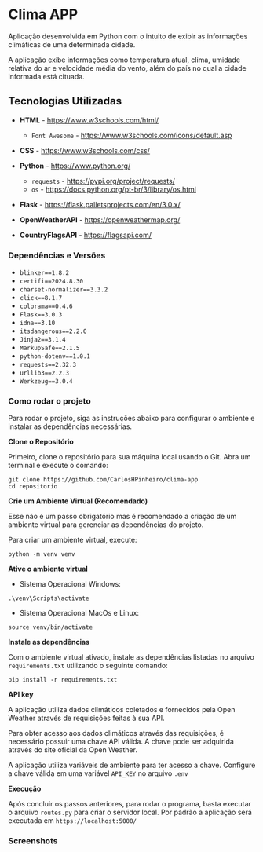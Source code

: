 # Clima APP

Aplicação desenvolvida em Python com o intuito de exibir as informações climáticas de uma determinada cidade.

A aplicação exibe informações como temperatura atual, clima, umidade relativa do ar e velocidade média do vento, além do país no qual a cidade informada está cituada.

## Tecnologias Utilizadas
- **HTML** - https://www.w3schools.com/html/
    - `Font Awesome` - https://www.w3schools.com/icons/default.asp

- **CSS** - https://www.w3schools.com/css/

- **Python** - https://www.python.org/
    - `requests` - https://pypi.org/project/requests/
    - `os` - https://docs.python.org/pt-br/3/library/os.html

- **Flask** - https://flask.palletsprojects.com/en/3.0.x/

- **OpenWeatherAPI** - https://openweathermap.org/

- **CountryFlagsAPI** - https://flagsapi.com/


### Dependências e Versões

- `blinker==1.8.2`
- `certifi==2024.8.30`
- `charset-normalizer==3.3.2`
- `click==8.1.7`
- `colorama==0.4.6`
- `Flask==3.0.3`
- `idna==3.10`
- `itsdangerous==2.2.0`
- `Jinja2==3.1.4`
- `MarkupSafe==2.1.5`
- `python-dotenv==1.0.1`
- `requests==2.32.3`
- `urllib3==2.2.3`
- `Werkzeug==3.0.4`

### Como rodar o projeto

Para rodar o projeto, siga as instruções abaixo para configurar o ambiente e instalar as dependências necessárias.

**Clone o Repositório**

Primeiro, clone o repositório para sua máquina local usando o Git. Abra um terminal e execute o comando:

```
git clone https://github.com/CarlosHPinheiro/clima-app
cd repositorio
```

**Crie um Ambiente Virtual (Recomendado)**

Esse não é um passo obrigatório mas é recomendado a criação de um ambiente virtual para gerenciar as dependências do projeto.

Para criar um ambiente virtual, execute:

```
python -m venv venv
```

**Ative o ambiente virtual**

-   Sistema Operacional Windows:

```
.\venv\Scripts\activate
```

-   Sistema Operacional MacOs e Linux:

```
source venv/bin/activate
```

**Instale as dependências**

Com o ambiente virtual ativado, instale as dependências listadas no arquivo `requirements.txt` utilizando o seguinte comando:

```
pip install -r requirements.txt
```

**API key** 

A aplicação utiliza dados climáticos coletados e fornecidos pela Open Weather através de requisições feitas à sua API.

Para obter acesso aos dados climáticos através das requisições, é necessário possuir uma chave API válida. A chave pode ser adquirida através do site oficial da Open Weather.

A aplicação utiliza variáveis de ambiente para ter acesso a chave. Configure a chave válida em uma variável `API_KEY` no arquivo `.env`

**Execução**

Após concluir os passos anteriores, para rodar o programa, basta executar o arquivo `routes.py` para criar o servidor local. Por padrão a aplicação será executada em `https://localhost:5000/`

### Screenshots

[](static/img/screenshots.png)

